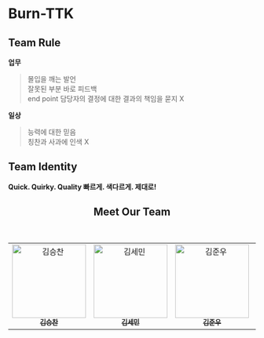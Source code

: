 # Burn-TTK

## Team Rule
**업무**  
  > 몰입을 깨는 발언  
  > 잘못된 부분 바로 피드백  
  > end point 담당자의 결정에 대한 결과의 책임을 묻지 X  
  
**일상**  
  > 능력에 대한 믿음  
  > 칭찬과 사과에 인색 X  

## Team Identity 
**Quick. Quirky. Quality 빠르게. 색다르게. 제대로!**  

<div align="center">
  <h2>Meet Our Team</h2>
  <br />
  <table>
    <tr>
      <!-- 팀원 1 -->
      <td align="center" valign="top" width="150px">
        <a href="https://github.com/tmdcks1103">
          <img src="https://avatars.githubusercontent.com/u/180908487?v=4" width="150px" alt="김승찬"/><br />
          <sub><b>김승찬</b></sub><br />
        </a>
      </td>
      <!-- 팀원 2 -->
      <td align="center" valign="top" width="150px">
        <a href="https://github.com/sssem2ng">
          <img src="https://avatars.githubusercontent.com/u/206010859?v=4" width="150px" alt="김세민"/><br />
          <sub><b>김세민</b></sub><br />
        </a>
      </td>
      <!-- 팀원 3 -->
      <td align="center" valign="top" width="150px">
        <a href="https://github.com/kimjunu10">
          <img src="https://avatars.githubusercontent.com/u/188436880?v=4" width="150px" alt="김준우"/><br />
          <sub><b>김준우</b></sub><br />
        </a>
      </td>
      <!-- 팀원 4 -->
      <td align="center" valign="top" width="150px">
        <a href="https://github.com/miksuhsuh">
          <img src="https://avatars.githubusercontent.com/u/000000?v=4" width="150px" alt="김서윤"/><br />
          <sub><b>김서윤</b></sub><br />
        </a>
      </td>
    </tr>
  </table>
</div>
